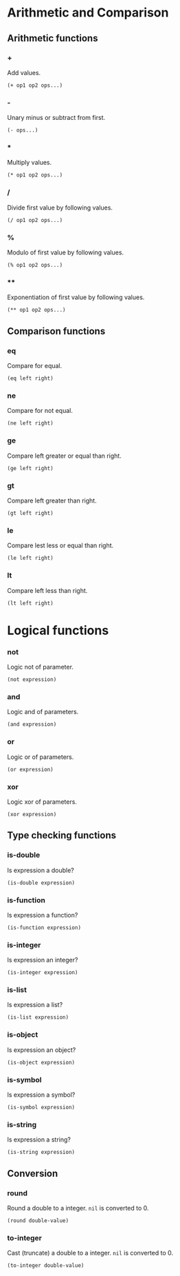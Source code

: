 # Arithmetic and Comparison

## Arithmetic functions

### +
Add values.
```
(+ op1 op2 ops...)
```

### -
Unary minus or subtract from first.
```
(- ops...)
```

### *
Multiply values.
```
(* op1 op2 ops...)
```

### /
Divide first value by following values.
```
(/ op1 op2 ops...)
```

### %
Modulo of first value by following values.
```
(% op1 op2 ops...)
```

### **
Exponentiation of first value by following values.
```
(** op1 op2 ops...)
```

## Comparison functions

### eq
Compare for equal.
```
(eq left right)
```

### ne
Compare for not equal.
```
(ne left right)
```

### ge
Compare left greater or equal than right.
```
(ge left right)
```

### gt
Compare left greater than right.
```
(gt left right)
```

### le
Compare lest less or equal than right.
```
(le left right)
```

### lt
Compare left less than right.
```
(lt left right)
```

# Logical functions

### not
Logic not of parameter.
```
(not expression)
```

### and
Logic and of parameters.
```
(and expression)
```

### or
Logic or of parameters.
```
(or expression)
```

### xor
Logic xor of parameters.
```
(xor expression)
```

## Type checking functions

### is-double
Is expression a double?
```
(is-double expression)
```

### is-function
Is expression a function?
```
(is-function expression)
```

### is-integer
Is expression an integer?
```
(is-integer expression)
```

### is-list
Is expression a list?
```
(is-list expression)
```

### is-object
Is expression an object?
```
(is-object expression)
```

### is-symbol
Is expression a symbol?
```
(is-symbol expression)
```

### is-string
Is expression a string?
```
(is-string expression)
```

## Conversion

### round
Round a double to a integer. `nil` is converted to 0.
```
(round double-value)
```

### to-integer
Cast (truncate) a double to a integer. `nil` is converted to 0.
```
(to-integer double-value)
```
